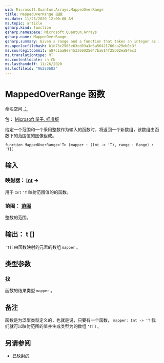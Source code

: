 ```yaml
---
uid: Microsoft.Quantum.Arrays.MappedOverRange
title: MappedOverRange 函数
ms.date: 11/25/2020 12:00:00 AM
ms.topic: article
qsharp.kind: function
qsharp.namespace: Microsoft.Quantum.Arrays
qsharp.name: MappedOverRange
qsharp.summary: Given a range and a function that takes an integer as input, returns a new array that consists of the images of the range values under the function.
ms.openlocfilehash: b1d73c2503e63ed09a3d6a56421760ca29eb0c3f
ms.sourcegitcommit: a87c1aa8e7453360025e47ba614f25b02ea84ec3
ms.translationtype: MT
ms.contentlocale: zh-CN
ms.lasthandoff: 11/26/2020
ms.locfileid: "96220682"
---
```

# <a name="mappedoverrange-function"></a>MappedOverRange 函数

命名空间 [：](xref:Microsoft.Quantum.Arrays)

包： [Microsoft 量子. 标准版](https://nuget.org/packages/Microsoft.Quantum.Standard)


给定一个范围和一个采用整数作为输入的函数时，将返回一个新数组，该数组由函数下的范围值的图像组成。

```qsharp
function MappedOverRange<'T> (mapper : (Int -> 'T), range : Range) : 'T[]
```


## <a name="input"></a>输入

### <a name="mapper--int---t"></a>映射器： [Int](xref:microsoft.quantum.lang-ref.int) ->

用于 `Int` `'T` 映射范围值的的函数。


### <a name="range--range"></a>范围： [范围](xref:microsoft.quantum.lang-ref.range)

整数的范围。



## <a name="output--t"></a>输出： t []

`'T[]`由函数映射的元素的数组 `mapper` 。

## <a name="type-parameters"></a>类型参数

### <a name="t"></a>找

函数的结果类型 `mapper` 。

## <a name="remarks"></a>备注

函数是为泛型类型定义的，也就是说，只要有一个函数， `mapper: Int -> 'T` 我们就可以映射范围的值并生成类型为的数组 `'T[]` 。

## <a name="see-also"></a>另请参阅

- [已映射的](xref:Microsoft.Quantum.Arrays.Mapped)